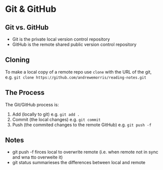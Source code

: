 # Git & GitHub

## Git vs. GitHub

* Git is the private local version control repository
* GitHub is the remote shared public version control repository

## Cloning

To make a local copy of a remote repo use `clone` with the URL of the git, e.g. `git clone https://github.com/andrewemorris/reading-notes.git`

## The Process

The Git/GitHub process is:

1. Add (locally to git) e.g. `git add .`
2. Commit (the local changes) e.g. `git commit`
3. Push (the commited changes to the remote GitHub) e.g. `git push -f`

## Notes

* git push -f firces local to overwrite remote (i.e. when remote not in sync and wna tto overweite it)
* git status summarieses the differences between local and remote

